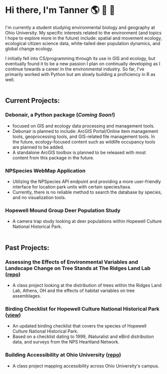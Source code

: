 # Hi there, I'm Tanner 🌎 🦌  🌱
I'm currently a student studying environmental biology and geography at Ohio University. My specific interests related to the environment (and topics I hope to explore more in the future) include: spatial and movement ecology, ecological citizen science data, white-tailed deer population dynamics, and global change ecology. 

I initially fell into CS/programming through its use in GIS and ecology, but eventually found it to be a new passion I plan on continually developing as I continue towards a career in the environmental industry. So far, I've primarily worked with Python but am slowly building a proficiency in R as well.
<br></br>
## Current Projects:
### Debonair, a Python package (_Coming Soon!_)
  * focused on GIS and ecology data processing and management tools.
  * Debonair is planned to include: ArcGIS Portal/Online item management tools, geoprocessing tools, and GIS-related file management tools. In the future, ecology-focused content such as wildlife occupancy tools are planned to be added.
  * A standalone ArcGIS toolbox is planned to be released with most content from this package in the future. 
### NPSpecies WebMap Application
* Utilizing the NPSpecies API endpoint and providing a more user-friendly interface for location park units with certain species/taxa.
* Currently, there is no reliable method to search the database by species, and no visualization tools.
### Hopewell Mound Group Deer Population Study
* A camera trap study looking at deer populations within Hopewell Culture National Historical Park.
<br></br>
## Past Projects:
### Assessing the Effects of Environmental Variables and Landscape Change on Tree Stands at The Ridges Land Lab ([repo](https://github.com/oxyppgyn/ou-field-ecology-tree-proj))
* A class project looking at the distribution of trees within the Ridges Land Lab, Athens, OH and the effects of habitat variables on tree assemblages.
### Birding Checklist for Hopewell Culture National Historical Park ([view](https://github.com/oxyppgyn/oxyppgyn/blob/7b2bf2eebe685e3046035e61cd2523549599d58f/images/HOCU%20Birding%20Checklist.pdf))
* An updated birding checklist that covers the species of Hopewell Culture National Historical Park.
* Based on a checklist dating to 1999, iNaturalist and eBird distribution data, and surveys from the NPS Heartland Network.
### Building Accessibility at Ohio University ([repo](https://github.com/oxyppgyn/ou-building-accessibility))
* A class project mapping accessibility across Ohio University's campus.

<!--
**oxyppgyn/oxyppgyn** is a ✨ _special_ ✨ repository because its `README.md` (this file) appears on your GitHub profile.

Here are some ideas to get you started:

- 🔭 I’m currently working on ...
- 🌱 I’m currently learning ...
- 👯 I’m looking to collaborate on ...
- 🤔 I’m looking for help with ...
- 💬 Ask me about ...
- 📫 How to reach me: ...
- 😄 Pronouns: ...
- ⚡ Fun fact: ...
-->
